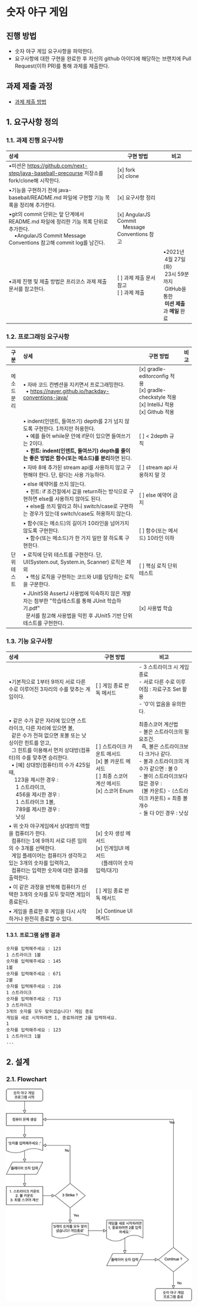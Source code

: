 # 숫자 야구 게임
## 진행 방법
* 숫자 야구 게임 요구사항을 파악한다.
* 요구사항에 대한 구현을 완료한 후 자신의 github 아이디에 해당하는 브랜치에 Pull Request(이하 PR)를 통해 과제를 제출한다.

## 과제 제출 과정
* [과제 제출 방법](https://github.com/next-step/nextstep-docs/tree/master/precourse)

## 1. 요구사항 정의
### 1.1. 과제 진행 요구사항
|상세|구현 방법|비고|
|:---|---|---|
|•미션은 https://github.com/next-step/java-baseball-precourse 저장소를 fork/clone해 시작한다.|[x] fork <br> [x] clone||
|•기능을 구현하기 전에 java-baseball/README.md 파일에 구현할 기능 목록을 정리해 추가한다. |[x] 요구사항 정리||
|•git의 commit 단위는 앞 단계에서 README.md 파일에 정리한 기능 목록 단위로 추가한다.<br>&nbsp;&nbsp;&nbsp;&nbsp;•AngularJS Commit Message Conventions 참고해 commit log를 남긴다.|[x] AngularJS Commit<br>&nbsp;&nbsp;&nbsp;&nbsp;Message Conventions 참고||
|•과제 진행 및 제출 방법은 프리코스 과제 제출 문서를 참고한다.|[ ] 과제 제출 문서 참고<br>[ ] 과제 제출|•2021년<br>&nbsp;4월 27일(화)<br>&nbsp;23시 59분까지 <br>&nbsp;GitHub을 통한<br>&nbsp;**미션 제출**과 **메일** 완료|

### 1.2. 프로그래밍 요구사항
|구분|상세|구현 방법|비고|
|:---:|:---|---|---|
|메소드 분리|• 자바 코드 컨벤션을 지키면서 프로그래밍한다.<br>&nbsp;&nbsp;• https://naver.github.io/hackday-conventions-java/|[x] gradle-editorconfig 적용<br>[x] gradle-checkstyle 적용<br>[x] IntelliJ 적용<br>[x] Github 적용||
| |• indent(인덴트, 들여쓰기) depth를 2가 넘지 않도록 구현한다. 1까지만 허용한다.<br>&nbsp;&nbsp;• 예를 들어 while문 안에 if문이 있으면 들여쓰기는 2이다.<br>&nbsp;&nbsp;• **힌트: indent(인덴트, 들여쓰기) depth를 줄이는 좋은 방법은 함수(또는 메소드)를 분리**하면 된다.|[ ] < 2depth 규칙||
| |• 자바 8에 추가된 stream api를 사용하지 않고 구현해야 한다. 단, 람다는 사용 가능하다.|[ ] stream api 사용하지 말 것||
| |• else 예약어를 쓰지 않는다.<br>&nbsp;&nbsp;• 힌트: if 조건절에서 값을 return하는 방식으로 구현하면 else를 사용하지 않아도 된다.<br>&nbsp;&nbsp;• else를 쓰지 말라고 하니 switch/case로 구현하는 경우가 있는데 switch/case도 허용하지 않는다.|[ ] else 예약어 금지||
| |• 함수(또는 메소드)의 길이가 10라인을 넘어가지 않도록 구현한다.<br>&nbsp;&nbsp;• 함수(또는 메소드)가 한 가지 일만 잘 하도록 구현한다.|[ ] 함수(또는 메서드) 10라인 이하||
|단위 테스트|• 로직에 단위 테스트를 구현한다. 단, UI(System.out, System.in, Scanner) 로직은 제외 <br>&nbsp;&nbsp;• 핵심 로직을 구현하는 코드와 UI를 담당하는 로직을 구분한다.|[ ] 핵심 로직 단위테스트||
| |• JUnit5와 AssertJ 사용법에 익숙하지 않은 개발자는 첨부한 "학습테스트를 통해 JUnit 학습하기.pdf"<br>&nbsp;&nbsp;문서를 참고해 사용법을 익힌 후 JUnit5 기반 단위 테스트를 구현한다.|[x] 사용법 학습||

### 1.3. 기능 요구사항
|상세|구현 방법|비고|
|:---|---|---|
|•기본적으로 1부터 9까지 서로 다른 수로 이루어진 3자리의 수를 맞추는 게임이다.|[ ] 게임 종료 판독 메서드|- 3 스트라이크 시 게임 종료<br>- 서로 다른 수로 이루어짐 : 자료구조 Set 활용<br>- '0'이 없음을 유의한다.|
|• 같은 수가 같은 자리에 있으면 스트라이크, 다른 자리에 있으면 볼,<br>&nbsp;&nbsp;같은 수가 전혀 없으면 포볼 또는 낫싱이란 힌트를 얻고, <br>&nbsp;&nbsp;그 힌트를 이용해서 먼저 상대방(컴퓨터)의 수를 맞추면 승리한다.<br>&nbsp;&nbsp;• [예] 상대방(컴퓨터)의 수가 425일 때, <br>&nbsp;&nbsp;&nbsp;&nbsp;123을 제시한 경우 :<br>&nbsp;&nbsp;&nbsp;&nbsp; 1 스트라이크,<br>&nbsp;&nbsp;&nbsp;&nbsp; 456을 제시한 경우 :<br>&nbsp;&nbsp;&nbsp;&nbsp; 1 스트라이크 1볼,<br>&nbsp;&nbsp;&nbsp;&nbsp; 789를 제시한 경우 :<br>&nbsp;&nbsp;&nbsp;&nbsp; 낫싱 | [ ] 스트라이크 카운트 메서드<br>[x] 볼 카운트 메서드<br>[ ] 최종 스코어 계산 메서드<br>[x] 스코어 Enum|최종스코어 계산법<br>- 볼은 스트라이크의 필요조건.<br>&nbsp;&nbsp;즉, 볼은 스트라이크보다 크거나 같다.<br>- 볼과 스트라이크의 개수가 같으면 : 볼 0<br>- 볼이 스트라이크보다 많은 경우 :<br>&nbsp;&nbsp;(볼 카운트) - (스트라이크 카운트) = 최종 볼 개수<br>- 둘 다 0인 경우 : 낫싱|
|• 위 숫자 야구게임에서 상대방의 역할을 컴퓨터가 한다. <br>&nbsp;&nbsp;컴퓨터는 1에  9까지 서로 다른 임의의 수 3개를 선택한다. <br>&nbsp;&nbsp;게임 플레이어는 컴퓨터가 생각하고 있는 3개의 숫자를 입력하고,<br>&nbsp;&nbsp;컴퓨터는 입력한 숫자에 대한 결과를 출력한다.|[x] 숫자 생성 메서드<br>[x] 인게임UI 메서드<br>&nbsp;&nbsp;&nbsp;&nbsp;(플레이어 숫자 입력/대기) ||
|• 이 같은 과정을 반복해 컴퓨터가 선택한 3개의 숫자를 모두 맞히면 게임이 종료된다.|[ ] 게임 종료 판독 메서드||
|• 게임을 종료한 후 게임을 다시 시작하거나 완전히 종료할 수 있다.|[x] Continue UI 메서드||

#### 1.3.1. 프로그램 실행 결과
```
숫자를 입력해주세요 : 123 
1 스트라이크 1볼
숫자를 입력해주세요 : 145 
1볼
숫자를 입력해주세요 : 671 
2볼
숫자를 입력해주세요 : 216 
1 스트라이크
숫자를 입력해주세요 : 713
3 스트라이크
3개의 숫자를 모두 맞히셨습니다! 게임 종료
게임을 새로 시작하려면 1, 종료하려면 2를 입력하세요. 
1
숫자를 입력해주세요 : 123
1 스트라이크 1볼
...
```

## 2. 설계
### 2.1. Flowchart

![image](./documents/2-architecture/baseball-flowchart.jpeg)
